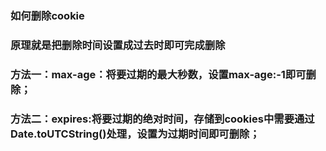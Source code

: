 ### 如何删除cookie
### 原理就是把删除时间设置成过去时即可完成删除
### 方法一：max-age：将要过期的最大秒数，设置max-age:-1即可删除；
### 方法二：expires:将要过期的绝对时间，存储到cookies中需要通过  Date.toUTCString()处理，设置为过期时间即可删除；